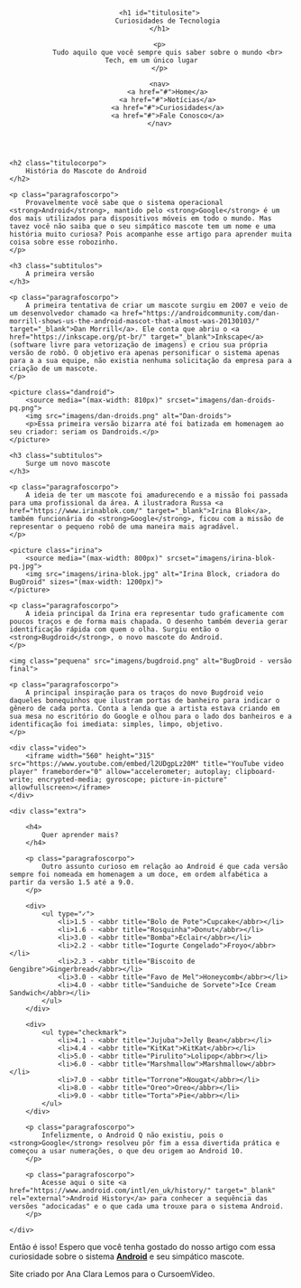 <!DOCTYPE html>
<html lang="pt-br">
<head>
    <meta charset="UTF-8">
    <meta http-equiv="X-UA-Compatible" content="IE=edge">
    <meta name="viewport" content="width=device-width, initial-scale=1.0">
    <link rel="shortcut icon" href="imagens/favicon.ico" type="image/x-icon">
    <link rel="stylesheet" href="style.css">
    <title>Android</title>
</head>

<header>

        <h1 id="titulosite">
            Curiosidades de Tecnologia
        </h1>
        
        <p>
            Tudo aquilo que você sempre quis saber sobre o mundo <br> Tech, em um único lugar
        </p>
        
        <nav>
            <a href="#">Home</a>
            <a href="#">Notícias</a>
            <a href="#">Curiosidades</a>
            <a href="#">Fale Conosco</a>
        </nav>

</header>


<body>
<main>

    <h2 class="titulocorpo">
        História do Mascote do Android
    </h2>
    
    <p class="paragrafoscorpo">
        Provavelmente você sabe que o sistema operacional <strong>Android</strong>, mantido pelo <strong>Google</strong> é um dos mais utilizados para dispositivos móveis em todo o mundo. Mas tavez você não saiba que o seu simpático mascote tem um nome e uma história muito curiosa? Pois acompanhe esse artigo para aprender muita coisa sobre esse robozinho.
    </p>
    
    <h3 class="subtitulos">
        A primeira versão
    </h3>
    
    <p class="paragrafoscorpo">
        A primeira tentativa de criar um mascote surgiu em 2007 e veio de um desenvolvedor chamado <a href="https://androidcommunity.com/dan-morrill-shows-us-the-android-mascot-that-almost-was-20130103/" target="_blank">Dan Morrill</a>. Ele conta que abriu o <a href="https://inkscape.org/pt-br/" target="_blank">Inkscape</a> (software livre para vetorização de imagens) e criou sua própria versão de robô. O objetivo era apenas personificar o sistema apenas para a a sua equipe, não existia nenhuma solicitação da empresa para a criação de um mascote.
    </p>
    
    <picture class="dandroid">
        <source media="(max-width: 810px)" srcset="imagens/dan-droids-pq.png">
        <img src="imagens/dan-droids.png" alt="Dan-droids">
        <p>Essa primeira versão bizarra até foi batizada em homenagem ao seu criador: seriam os Dandroids.</p>
    </picture>
     
    <h3 class="subtitulos">
        Surge um novo mascote
    </h3>
    
    <p class="paragrafoscorpo">
        A ideia de ter um mascote foi amadurecendo e a missão foi passada para uma profissional da área. A ilustradora Russa <a href="https://www.irinablok.com/" target="_blank">Irina Blok</a>, também funcionária do <strong>Google</strong>, ficou com a missão de representar o pequeno robô de uma maneira mais agradável.
    </p>
    
    <picture class="irina">
        <source media="(max-width: 800px)" srcset="imagens/irina-blok-pq.jpg">
        <img src="imagens/irina-blok.jpg" alt="Irina Block, criadora do BugDroid" sizes="(max-width: 1200px)">
    </picture>
    
    <p class="paragrafoscorpo">
        A ideia principal da Irina era representar tudo graficamente com poucos traços e de forma mais chapada. O desenho também deveria gerar identificação rápida com quem o olha. Surgiu então o <strong>Bugdroid</strong>, o novo mascote do Android.
    </p>
    
    <img class="pequena" src="imagens/bugdroid.png" alt="BugDroid - versão final">
    
    <p class="paragrafoscorpo">
        A principal inspiração para os traços do novo Bugdroid veio daqueles bonequinhos que ilustram portas de banheiro para indicar o gênero de cada porta. Conta a lenda que a artista estava criando em sua mesa no escritório do Google e olhou para o lado dos banheiros e a identificação foi imediata: simples, limpo, objetivo.
    </p>
    
    <div class="video">
        <iframe width="560" height="315" src="https://www.youtube.com/embed/l2UDgpLz20M" title="YouTube video player" frameborder="0" allow="accelerometer; autoplay; clipboard-write; encrypted-media; gyroscope; picture-in-picture" allowfullscreen></iframe>
    </div>

    <div class="extra">

        <h4>
            Quer aprender mais?
        </h4>
        
        <p class="paragrafoscorpo">
            Outro assunto curioso em relação ao Android é que cada versão sempre foi nomeada em homenagem a um doce, em ordem alfabética a partir da versão 1.5 até a 9.0.
        </p>
        
        <div>
            <ul type="✓">
                <li>1.5 - <abbr title="Bolo de Pote">Cupcake</abbr></li>
                <li>1.6 - <abbr title="Rosquinha">Donut</abbr></li>
                <li>3.0 - <abbr title="Bomba">Eclair</abbr></li>
                <li>2.2 - <abbr title="Iogurte Congelado">Froyo</abbr></li>
                <li>2.3 - <abbr title="Biscoito de Gengibre">Gingerbread</abbr></li>
                <li>3.0 - <abbr title="Favo de Mel">Honeycomb</abbr></li>
                <li>4.0 - <abbr title="Sanduiche de Sorvete">Ice Cream Sandwich</abbr></li>
            </ul>
        </div>

        <div>
            <ul type="checkmark">
                <li>4.1 - <abbr title="Jujuba">Jelly Bean</abbr></li>
                <li>4.4 - <abbr title="KitKat">KitKat</abbr></li>
                <li>5.0 - <abbr title="Pirulito">Lolipop</abbr></li>
                <li>6.0 - <abbr title="Marshmallow">Marshmallow</abbr></li>
                <li>7.0 - <abbr title="Torrone">Nougat</abbr></li>
                <li>8.0 - <abbr title="Oreo">Oreo</abbr></li>
                <li>9.0 - <abbr title="Torta">Pie</abbr></li>
            </ul>
        </div>
        
        <p class="paragrafoscorpo">
            Infelizmente, o Android Q não existiu, pois o <strong>Google</strong> resolveu pôr fim a essa divertida prática e começou a usar numerações, o que deu origem ao Android 10.
        </p>
        
        <p class="paragrafoscorpo">
            Acesse aqui o site <a href="https://www.android.com/intl/en_uk/history/" target="_blank" rel="external">Android History</a> para conhecer a sequência das versões "adocicadas" e o que cada uma trouxe para o sistema Android.
        </p>
        
    </div>

<p class="extra">
            Então é isso! Espero que você tenha gostado do nosso artigo com essa curiosidade sobre o sistema <a href="https://www.android.com/intl/pt-BR_br/" target="_blank" rel="external"><strong>Android</strong></a> e seu simpático mascote.
    </p>
    
</main>    

<footer>
    Site criado por Ana Clara Lemos para o CursoemVideo.
</footer>

</body>

</html>

